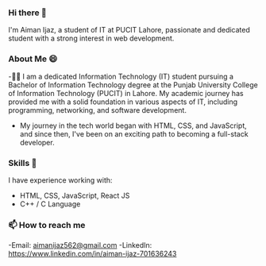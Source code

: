 ### Hi there 👋
I'm Aiman Ijaz, a student of IT at PUCIT Lahore, passionate and dedicated student with a strong interest in web development. 

### About Me 😄
-👩‍🎓 I am a dedicated Information Technology (IT) student pursuing a Bachelor of Information Technology degree at the Punjab University College of Information Technology (PUCIT) in Lahore. My academic journey has provided me with a solid foundation in various aspects of IT, including programming, networking, and software development.
- My journey in the tech world began with HTML, CSS, and JavaScript, and since then, I've been on an exciting path to becoming a full-stack developer.

### Skills 🧠
I have experience working with:
- HTML, CSS, JavaScript, React JS
- C++ / C Language

### 📫 How to reach me 
-Email: aimanijaz562@gmail.com
-LinkedIn: https://www.linkedin.com/in/aiman-ijaz-701636243

<!--
**AimanIjaz/AimanIjaz** is a ✨ _special_ ✨ repository because its `README.md` (this file) appears on your GitHub profile.

Here are some ideas to get you started:

- 🔭 I’m currently working on ...
- 🌱 I’m currently learning ...
- 👯 I’m looking to collaborate on ...
- 🤔 I’m looking for help with ...
- 💬 Ask me about ...
- 📫 How to reach me: ...
- 😄 Pronouns: ...
- ⚡ Fun fact: ...
-->
